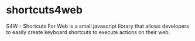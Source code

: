 # shortcuts4web
S4W - Shortcuts For Web is a small javascript library that allows developers to easily create keyboard shortcuts to execute actions on their web.
